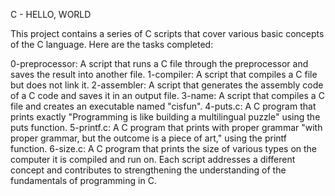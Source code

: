 C - HELLO, WORLD

This project contains a series of C scripts that cover various basic concepts of the C language. Here are the tasks completed:

0-preprocessor: A script that runs a C file through the preprocessor and saves the result into another file.
1-compiler: A script that compiles a C file but does not link it.
2-assembler: A script that generates the assembly code of a C code and saves it in an output file.
3-name: A script that compiles a C file and creates an executable named "cisfun".
4-puts.c: A C program that prints exactly "Programming is like building a multilingual puzzle" using the puts function.
5-printf.c: A C program that prints with proper grammar "with proper grammar, but the outcome is a piece of art," using the printf function.
6-size.c: A C program that prints the size of various types on the computer it is compiled and run on.
Each script addresses a different concept and contributes to strengthening the understanding of the fundamentals of programming in C.
